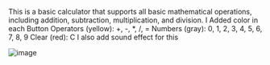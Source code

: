 
This is a basic calculator that supports all basic mathematical operations, including addition, subtraction, multiplication, and division.
I Added color in each Button
Operators (yellow): +, -, *, /, =
Numbers (gray): 0, 1, 2, 3, 4, 5, 6, 7, 8, 9
Clear (red): C
I  also add sound effect for this

![image](https://github.com/nithinganesh1/django/assets/122164879/d45b4897-9abb-494f-a121-8827cde04d84)

